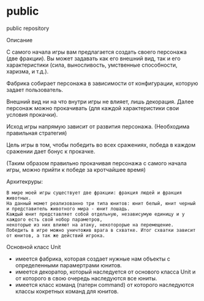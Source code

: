 # public
public repository

Описание

  С самого начала игры вам предлагается создать своего персонажа (две фракции). Вы может задавать как его внешний вид, так и его характеристики (сила, выносливость, умственные способности, харизма, и т.д.). 

  Фабрика собирает персонажа в зависимости от конфигурации, которую задает пользователь.
  
  Внешний вид ни на что внутри игры не влияет, лишь декорация. Далее персонаж можно прокачивать (для каждой характеристики свои условия прокачки).
  
  Исход игры напрямую зависит от развития персонажа. (Необходима правильная стратегия)
 
  Цель игры в том, чтобы победить во всех сражениях, победа в каждом сражении дает бонус к прокачке.
 
  (Таким образом правильно прокачивая персонажа с самого начала игры, можно прийти к победе за кротчайшее время)


  Архитекруры: 
  
    В мире моей игры существует две фракции: фракция людей и фракция животных.
    На данный момет реализованно три типа юнитов: юнит белый, юнит черный и представитель животного мира - юнит лошадь.
    Каждый юнит представляет собой отдельную, независумую единицу и у каждого есть свой нобор параметров, 
    некоторые из них влияют на атаку, некоторорые на перемещение. 
    Победить в игре можно уничтожив врага в схватке. Итог схватки зависит от юнитов, а так же действий игрока.
  
  Основной класс Unit 
  - имеется фабрика, которая создает нужные нам объекты с определенными парамертрами юнитов.
  - имеется декоратор, который наследуется от основого класса Unit и от которого в свою очередь наследуются все юниты.
  - имеется класс команд (патерн command) от которого наследуются классы кокретных команд для юнитов.

